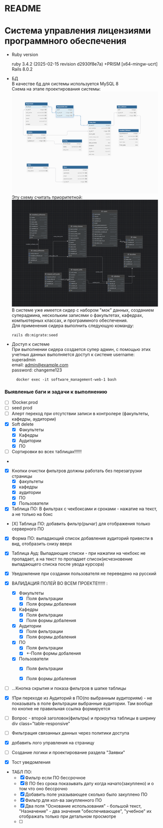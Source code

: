 # README
# Система управления лицензиями программного обеспечения

* Ruby version

  ruby 3.4.2 (2025-02-15 revision d2930f8e7a) +PRISM [x64-mingw-ucrt]
  Rails 8.0.2



* БД  
В качестве бд для системы используется MySQL 8  
Схема на этапе проектирования системы:
![схема данных учет ПО.png](%D1%81%D1%85%D0%B5%D0%BC%D0%B0%20%D0%B4%D0%B0%D0%BD%D0%BD%D1%8B%D1%85%20%D1%83%D1%87%D0%B5%D1%82%20%D0%9F%D0%9E.png)
Эту схему считать приоритетной:
![схема бд.png](%D1%81%D1%85%D0%B5%D0%BC%D0%B0%20%D0%B1%D0%B4.png)
В системе уже имеется сидер с набором "мок" данных, 
созданием суперадмина, нескольким записями о факультетах, кафедрах, компьютерных классах, и программного обеспечения.  
Для применения сидера выполнить следующую команду:

      rails db:migrate:seed

* Доступ к системе  
  При выполнении сидера создается супер админ, с помощью этих учетных данных выполняется доступ к системе
        username: superadmin  
        email: admin@example.com  
        password: changeme123  


        docker exec -it software_management-web-1 bash

### Выявленые баги и задачи к выполнению




- [ ] !Docker.prod
- [ ] seed prod
- [ ] Алерт переход при отсутствии записи в контролере (факультеты, кафедры, аудитории)
- [X] Soft delete
    - [X] Факультеты
    - [X] Кафедры
    - [X] Аудитории
    - [X] ПО
- [ ] Сортировки во всех таблицах!!!!!!
- 
- [X] Кнопки очистки фильтров должны работать без перезагрузки страницы 
    - [X] факультеты
    - [X] кафедры
    - [X] аудитории
    - [X] ПО
    - [X] Пользователи
- [X] Таблица ПО: В фильтрах с чекбоксами и сроками - нажатие на текст, а не только на бокс
- [Х] Таблица ПО: добавить фильтр(рычаг) для отображения только серверного ПО
- [X] Форма ПО: выпадающий список добавления аудиторий привести в вид, отобразить снизу вверх
- [X] Таблица Ауд: Выпадающие списки - при нажатии на чекбокс не пропадает, а на текст то пропадает список(исчезновение выпадающего списка после увода курсора)
- [X] Уведомление при создании пользователя не переведено на русский
- [X] ВАЛИДАЦИЯ ПОЛЕЙ ВО ВСЕМ ПРОЕКТЕ!!!!!! :  
    - [X] Факультеты
      - [X] Поля фильтрации
      - [X] Поля формы добаления  
      
    - [X] Кафедры
        - [X] Поля фильтрации
        - [X] Поля формы добаления  
      
    - [X] Аудитории
      - [X] Поля фильтрации
      - [X] Поля формы добаления
      
    - [X] ПО
      - [X] Поля фильтрации
      - [X] +-Поля формы добаления  
      
    - [X] Пользователи
        - [X] Поля фильтрации
        - [X] Поля формы добаления


- [ ] ...Кнопка скрытия и показа фильтров в шапке таблицы
- [X] !При переходе из Аудиторий в ПО(по выбранным аудиториям) - не показывать в поле фильтрации выбранные аудитории. Там вообще по кнопке не правильная ссылка формируется
- [ ] Вопрос - второй заголовок(фильтры) и прокрутка таблицы в ширину div class="table-responsive"
- [ ] Фильтрация связанных данных через политики доступа

- [X] добавить лого управления на страницу
- [ ] Создание логики и проектирование раздела "Заявки"
- [X] Тост уведомления
  

* ТАБЛ ПО:  
  - [X] Фильтр если ПО бессрочное
  - [X] В ПО без срока показывать дату когда начато(закуплено) и о том что оно бессрочно
  - [X] Добавить поле указывающее сколько было закуплено ПО
  - [X] Фильтр для кол-ва закупленного ПО
  - [X] Два поля "Основание использования" - большой текст, "Назначение" - два значения "обеспечивающее", "учебное" их отображать только при детальном просмотре
  - [ ] 